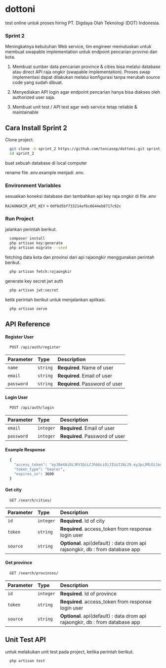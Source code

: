 # dottoni
test online untuk proses hiring PT. Digdaya Olah Teknologi (DOT) Indonesia.

### Sprint 2
Meningkatnya kebutuhan Web service, tim engineer memutuskan untuk membuat swapable implementation​ untuk endpoint pencarian provinsi dan kota.
1. Membuat sumber data pencarian province & cities bisa melalui database​ atau direct API​ raja ongkir (swapable implementation). Proses swap implementasi dapat dilakukan melalui konfigurasi tanpa merubah source code yang sudah dibuat.

2. Menyediakan API login agar endpoint pencarian hanya bisa diakses oleh authorized user saja.

3. Membuat unit test / API test agar web service tetap reliable & maintainable

## Cara Install Sprint 2

Clone project.

```bash
  git clone -b sprint_2 https://github.com/toniasep/dottoni.git sprint_2
  cd sprint_2
```
buat sebuah database di local computer

rename file .env.example menjadi .env.


### Environment Variables

sesuaikan koneksi database dan tambahkan api key raja ongkir di file .env

`RAJAONGKIR_API_KEY` = `0df6d5bf733214af6c6644eb8717c92c`



### Run Project

jalankan perintah berikut.

```bash
  composer install
  php artisan key:generate
  php artisan migrate --seed
```

fetching data kota dan provinsi dari api rajaongkir menggunakan perintah berikut.
```bash
  php artisan fetch:rajaongkir
```

generate key secret jwt auth
```bash
  php artisan jwt:secret
```

ketik perintah berikut untuk menjalankan aplikasi.
```bash
  php artisan serve
```

## API Reference

#### Register User

```bash
  POST /api/auth/register
```

| Parameter | Type     | Description                |
| :-------- | :------- | :------------------------- |
| `name` | `string` | **Required**. Name of user |
| `email` | `string` | **Required**. Email of user |
| `password` | `string` | **Required**. Password of user |

#### Login User

```bash
  POST /api/auth/login
```

| Parameter | Type     | Description                |
| :-------- | :------- | :------------------------- |
| `email` | `integer` | **Required**. Email of user |
| `password` | `integer` | **Required**. Password of user |

#### Example Response

```bash
  {
    "access_token": "eyJ0eXAiOiJKV1QiLCJhbGciOiJIUzI1NiJ9.eyJpc3MiOiJodHRwOlwvXC8xMjcuMC4wLjE6ODAwMFwvYXBpXC9hdXRoXC9sb2dpbiIsImlhdCI6MTY2MTQwNTgxNSwiZXhwIjoxNjYxNDA5NDE1LCJuYmYiOjE2NjE0MDU4MTUsImp0aSI6IkhmR3BmZW50UGI5czcyY2QiLCJzdWIiOjEsInBydiI6IjIzYmQ1Yzg5NDlmNjAwYWRiMzllNzAxYzQwMDg3MmRiN2E1OTc2ZjcifQ.X7SaYiEb4nXKItYyjdbGgxv-Bv4U5WjvvbLMt4lVWIw",
    "token_type": "bearer",
    "expires_in": 3600
  }
```

#### Get city

```bash
  GET /search/cities/
```

| Parameter | Type     | Description                |
| :-------- | :------- | :------------------------- |
| `id` | `integer` | **Required**. Id of city |
| `token` | `string` | **Required**. access_token from response login user |
| `source` | `string` | **Optional**. api(default) : data drom api rajaongkir, db : from database app |

#### Get province

```bash
  GET /search/provinces/
```

| Parameter | Type     | Description                       |
| :-------- | :------- | :-------------------------------- |
| `id`      | `integer` | **Required**. Id of province |
| `token` | `string` | **Required**. access_token from response login user |
| `source` | `string` | **Optional**. api(default) : data drom api rajaongkir, db : from database app |


## Unit Test API
untuk melakukan unit test pada project, ketika perintah berikut.
```bash
  php artisan test
```

